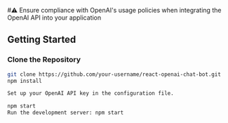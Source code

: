 #⚠️ Ensure compliance with OpenAI's usage policies when integrating the OpenAI API into your application

## Getting Started

### Clone the Repository

```bash
git clone https://github.com/your-username/react-openai-chat-bot.git
npm install

Set up your OpenAI API key in the configuration file.

npm start
Run the development server: npm start
